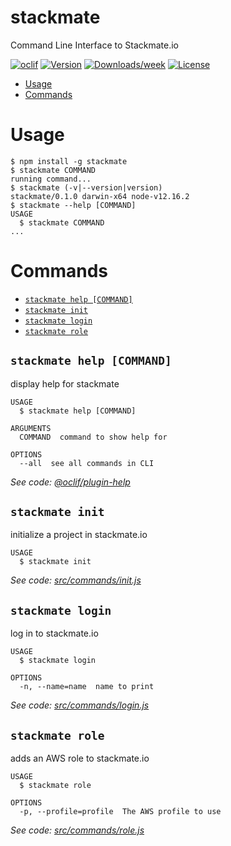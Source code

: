 stackmate
=========

Command Line Interface to Stackmate.io

[![oclif](https://img.shields.io/badge/cli-oclif-brightgreen.svg)](https://oclif.io)
[![Version](https://img.shields.io/npm/v/stackmate.svg)](https://npmjs.org/package/stackmate)
[![Downloads/week](https://img.shields.io/npm/dw/stackmate.svg)](https://npmjs.org/package/stackmate)
[![License](https://img.shields.io/npm/l/stackmate.svg)](https://github.com/falexandrou/stackmate-cli/blob/master/package.json)

<!-- toc -->
* [Usage](#usage)
* [Commands](#commands)
<!-- tocstop -->
# Usage
<!-- usage -->
```sh-session
$ npm install -g stackmate
$ stackmate COMMAND
running command...
$ stackmate (-v|--version|version)
stackmate/0.1.0 darwin-x64 node-v12.16.2
$ stackmate --help [COMMAND]
USAGE
  $ stackmate COMMAND
...
```
<!-- usagestop -->
# Commands
<!-- commands -->
* [`stackmate help [COMMAND]`](#stackmate-help-command)
* [`stackmate init`](#stackmate-init)
* [`stackmate login`](#stackmate-login)
* [`stackmate role`](#stackmate-role)

## `stackmate help [COMMAND]`

display help for stackmate

```
USAGE
  $ stackmate help [COMMAND]

ARGUMENTS
  COMMAND  command to show help for

OPTIONS
  --all  see all commands in CLI
```

_See code: [@oclif/plugin-help](https://github.com/oclif/plugin-help/blob/v3.2.1/src/commands/help.ts)_

## `stackmate init`

initialize a project in stackmate.io

```
USAGE
  $ stackmate init
```

_See code: [src/commands/init.js](https://github.com/falexandrou/stackmate-cli/blob/v0.1.0/src/commands/init.js)_

## `stackmate login`

log in to stackmate.io

```
USAGE
  $ stackmate login

OPTIONS
  -n, --name=name  name to print
```

_See code: [src/commands/login.js](https://github.com/falexandrou/stackmate-cli/blob/v0.1.0/src/commands/login.js)_

## `stackmate role`

adds an AWS role to stackmate.io

```
USAGE
  $ stackmate role

OPTIONS
  -p, --profile=profile  The AWS profile to use
```

_See code: [src/commands/role.js](https://github.com/falexandrou/stackmate-cli/blob/v0.1.0/src/commands/role.js)_
<!-- commandsstop -->
